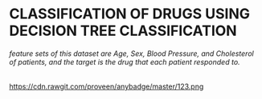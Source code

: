 # CLASSIFICATION OF DRUGS USING DECISION TREE CLASSIFICATION

<h6>feature sets of this dataset are Age, Sex, Blood Pressure, and Cholesterol of patients, and the target is the drug that each patient responded to.</h6>

https://cdn.rawgit.com/proveen/anybadge/master/123.png
